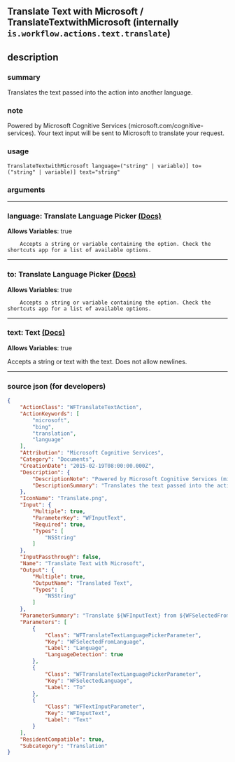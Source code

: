 
## Translate Text with Microsoft / TranslateTextwithMicrosoft (internally `is.workflow.actions.text.translate`)


## description

### summary

Translates the text passed into the action into another language.


### note

Powered by Microsoft Cognitive Services (microsoft.com/cognitive-services). Your text input will be sent to Microsoft to translate your request.


### usage
```
TranslateTextwithMicrosoft language=("string" | variable)] to=("string" | variable)] text="string"
```

### arguments

---

### language: Translate Language Picker [(Docs)](https://pfgithub.github.io/shortcutslang/gettingstarted#other-fields)
**Allows Variables**: true



		Accepts a string or variable containing the option. Check the shortcuts app for a list of available options. 

---

### to: Translate Language Picker [(Docs)](https://pfgithub.github.io/shortcutslang/gettingstarted#other-fields)
**Allows Variables**: true



		Accepts a string or variable containing the option. Check the shortcuts app for a list of available options. 

---

### text: Text [(Docs)](https://pfgithub.github.io/shortcutslang/gettingstarted#text-field)
**Allows Variables**: true



Accepts a string 
or text
with the text. Does not allow newlines.

---

### source json (for developers)

```json
{
	"ActionClass": "WFTranslateTextAction",
	"ActionKeywords": [
		"microsoft",
		"bing",
		"translation",
		"language"
	],
	"Attribution": "Microsoft Cognitive Services",
	"Category": "Documents",
	"CreationDate": "2015-02-19T08:00:00.000Z",
	"Description": {
		"DescriptionNote": "Powered by Microsoft Cognitive Services (microsoft.com/cognitive-services). Your text input will be sent to Microsoft to translate your request.",
		"DescriptionSummary": "Translates the text passed into the action into another language."
	},
	"IconName": "Translate.png",
	"Input": {
		"Multiple": true,
		"ParameterKey": "WFInputText",
		"Required": true,
		"Types": [
			"NSString"
		]
	},
	"InputPassthrough": false,
	"Name": "Translate Text with Microsoft",
	"Output": {
		"Multiple": true,
		"OutputName": "Translated Text",
		"Types": [
			"NSString"
		]
	},
	"ParameterSummary": "Translate ${WFInputText} from ${WFSelectedFromLanguage} to ${WFSelectedLanguage}",
	"Parameters": [
		{
			"Class": "WFTranslateTextLanguagePickerParameter",
			"Key": "WFSelectedFromLanguage",
			"Label": "Language",
			"LanguageDetection": true
		},
		{
			"Class": "WFTranslateTextLanguagePickerParameter",
			"Key": "WFSelectedLanguage",
			"Label": "To"
		},
		{
			"Class": "WFTextInputParameter",
			"Key": "WFInputText",
			"Label": "Text"
		}
	],
	"ResidentCompatible": true,
	"Subcategory": "Translation"
}
```
